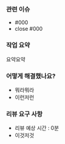 ### 관련 이슈

- #000
- close #000

### 작업 요약

요약요약

### 어떻게 해결했나요?

- 뭐라뭐라
- 이런저런

### 리뷰 요구 사항

- 리뷰 예상 시간 : 0분
- 이것저것
